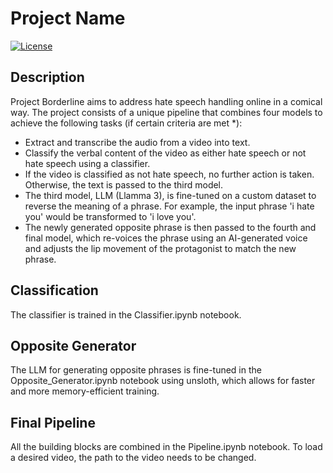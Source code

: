 # Project Name

[![License](https://img.shields.io/badge/license-MIT-blue.svg)](LICENSE)

## Description

Project Borderline aims to address hate speech handling online in a comical way. The project consists of a unique pipeline that combines four models to achieve the following tasks (if certain criteria are met *):

- Extract and transcribe the audio from a video into text.
- Classify the verbal content of the video as either hate speech or not hate speech using a classifier.
- If the video is classified as not hate speech, no further action is taken. Otherwise, the text is passed to the third model.
- The third model, LLM (Llamma 3), is fine-tuned on a custom dataset to reverse the meaning of a phrase. For example, the input phrase 'i hate you' would be transformed to 'i love you'.
- The newly generated opposite phrase is then passed to the fourth and final model, which re-voices the phrase using an AI-generated voice and adjusts the lip movement of the protagonist to match the new phrase.

## Classification

The classifier is trained in the Classifier.ipynb notebook.

## Opposite Generator

The LLM for generating opposite phrases is fine-tuned in the Opposite_Generator.ipynb notebook using unsloth, which allows for faster and more memory-efficient training.

## Final Pipeline

All the building blocks are combined in the Pipeline.ipynb notebook. To load a desired video, the path to the video needs to be changed.
